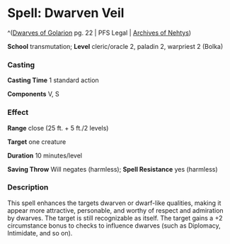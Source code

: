 # Spell: Dwarven Veil

^([Dwarves of Golarion][ss-dwarven-veil] pg. 22 | PFS Legal | [Archives of Nehtys][sn-dwarven-veil])

**School** transmutation; **Level** cleric/oracle 2, paladin 2, warpriest 2 (Bolka)

### Casting

**Casting Time** 1 standard action  

**Components** V, S

### Effect

**Range** close (25 ft. + 5 ft./2 levels)  

**Target** one creature  

**Duration** 10 minutes/level  

**Saving Throw** Will negates (harmless); **Spell Resistance** yes (harmless)

### Description

This spell enhances the targets dwarven or dwarf-like qualities, making it appear more attractive, personable, and worthy of respect and admiration by dwarves. The target is still recognizable as itself. The target gains a +2 circumstance bonus to checks to influence dwarves (such as Diplomacy, Intimidate, and so on).

[ss-dwarven-veil]: http://paizo.com/store/downloads/p
[sn-dwarven-veil]: http://www.archivesofnethys.com/SpellDisplay.aspx?ItemName=Dwarven%20Veil